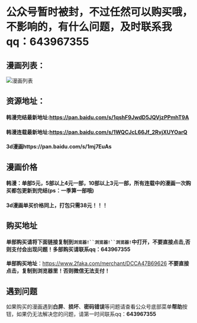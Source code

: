 # 公众号暂时被封，不过任然可以购买哦，不影响的，有什么问题，及时联系我qq：643967355

## 漫画列表：
![漫画列表](https://upload-images.jianshu.io/upload_images/11373205-1eba9e677a713148.jpg)

## 资源地址：
#### 韩漫完结最新地址:https://pan.baidu.com/s/1qshF9JwdD5JQVjzPPmhT9A

#### 韩漫连载最新地址:https://pan.baidu.com/s/1WQCJcL66Jf_2RvjXUYOarQ

#### 3d漫画https://pan.baidu.com/s/1mj7EuAs

## 漫画价格
#### 韩漫：单部5元，5部以上4元一部，10部以上3元一部，所有连载中的漫画一次购买都包更新到完结(ps：一季算一部哦)
#### 3d漫画单买价格同上，打包只需38元！！！

## 购买地址
#### 单部购买请将下面链接复制到`浏览器!``浏览器!``浏览器!`中打开，不要直接点击,否则支付会出现问题！多部购买请联系qq：643967355
**单部购买地址**：https://www.2faka.com/merchant/DCCA47B69626 **不要直接点击，复制到浏览器里！否则微信无法支付！**


## 遇到问题
如果购买的漫画遇到**白屏**、**损坏**、**密码错误**等问题请查看公众号底部菜单**帮助**按钮，如果仍无法解决您的问题，请第一时间联系qq：**643967355**

